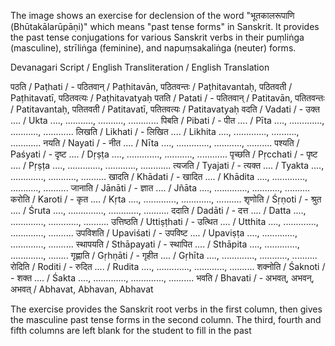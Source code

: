 The image shows an exercise for declension of the word "भूतकालरूपाणि (Bhūtakālarūpāṇi)" which means "past tense forms" in Sanskrit. It provides the past tense conjugations for various Sanskrit verbs in their puṃliṅga (masculine), strīliṅga (feminine), and napuṃsakaliṅga (neuter) forms.

Devanagari Script / English Transliteration / English Translation

पठति / Paṭhati / - पठितवान् / Paṭhitavān, पठितवन्तः / Paṭhitavantaḥ, पठितवती / Paṭhitavatī, पठितवत्यः / Paṭhitavatyaḥ
पतति / Patati / - पतितवान् / Patitavān, पतितवन्तः / Patitavantaḥ, पतितवती / Patitavatī, पतितवत्यः / Patitavatyaḥ
वदति / Vadati / - उक्त .... / Ukta ...., ..........., .........., ............
पिबति / Pibati / - पीत .... / Pīta ...., ............., ..........., ............
लिखति / Likhati / - लिखित .... / Likhita ...., ............., .........., ............
नयति / Nayati / - नीत .... / Nīta ...., ............., ..........., ..........
पश्यति / Paśyati / - दृष्ट .... / Dṛṣṭa ...., ............., ..........., ............
पृच्छति / Pṛcchati / - पृष्ट .... / Pṛṣṭa ...., ............., ............, ............
त्यजति / Tyajati / - त्यक्त .... / Tyakta ...., ............., ..........., ..........
खादति / Khādati / - खादित .... / Khādita ...., ............., ..........., ..........
जानाति / Jānāti / - ज्ञात .... / Jñāta ...., ............., ..........., ..........
करोति / Karoti / - कृत .... / Kṛta ...., ............., ............, ..........
शृणोति / Śṛṇoti / - श्रुत .... / Śruta ...., .............., ............, ..........
ददाति / Dadāti / - दत्त .... / Datta ...., ............., ............, ..........
उत्तिष्ठति / Uttiṣṭhati / - उत्थित .... / Utthita ...., ............., ............., ..........
उपविशति / Upaviśati / - उपविष्ट .... / Upaviṣṭa ...., ............., ............., ..........
स्थापयति / Sthāpayati / - स्थापित .... / Sthāpita ...., ............., ............., ........
गृह्णाति / Gṛhṇāti / - गृहीत .... / Gṛhīta ...., ............., ..........., ..........
रोदिति / Roditi / - रुदित .... / Rudita ...., ............., ............, ..........
शक्नोति / Śaknoti / - शक्त .... / Śakta ...., ............., ............., ..........
भवति / Bhavati / - अभवत्, अभवन्, अभवत् / Abhavat, Abhavan, Abhavat

The exercise provides the Sanskrit root verbs in the first column, then gives the masculine past tense forms in the second column. The third, fourth and fifth columns are left blank for the student to fill in the past